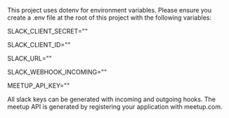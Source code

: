 This project uses dotenv for environment variables. Please ensure you create a .env file at the root of this project with the following variables:

SLACK_CLIENT_SECRET=""

SLACK_CLIENT_ID=""

SLACK_URL=""

SLACK_WEBHOOK_INCOMING=""

MEETUP_API_KEY=""

All slack keys can be generated with incoming and outgoing hooks. The meetup API is generated by registering your application with meetup.com.